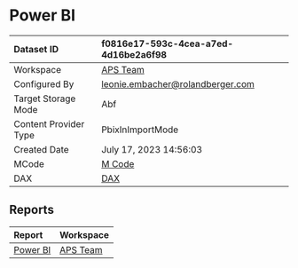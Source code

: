 



# Power BI

|Dataset ID|f0816e17-593c-4cea-a7ed-4d16be2a6f98|
| :--- | :--- |
|Workspace|[APS Team](../Workspaces/APS-Team.md)|
|Configured By|leonie.embacher@rolandberger.com|
|Target Storage Mode|Abf|
|Content Provider Type|PbixInImportMode|
|Created Date|July 17, 2023 14:56:03|
|MCode|[M Code](./Power-BI/mcode.md)|
|DAX|[DAX](./Power-BI/dax.md)|

## Reports

|Report|Workspace|
| :--- | :--- |
|[Power BI](../Reports/Power-BI.md)|[APS Team](../Workspaces/APS-Team.md)|
